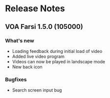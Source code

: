# Release Notes

## VOA Farsi 1.5.0 (105000)

### What's new

- Loading feedback during initial load of video
- Added live video program
- Videos can now be played in landscape mode
- New back icon

### Bugfixes

- Search screen input bug